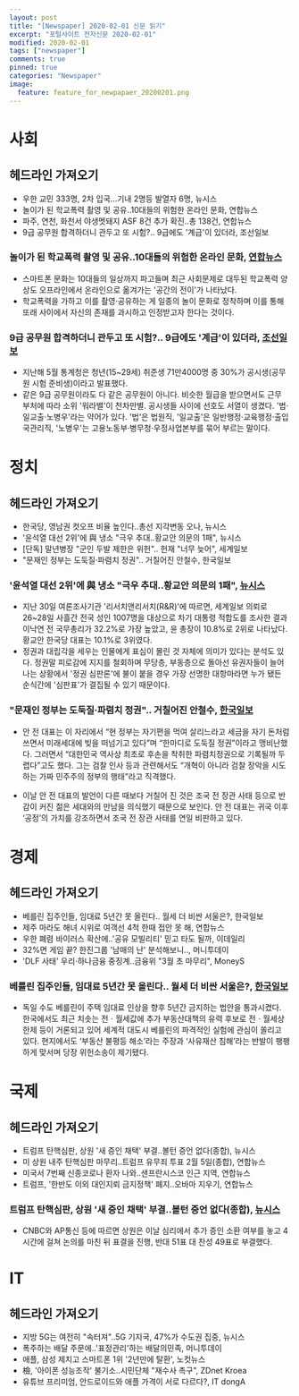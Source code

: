 ```yaml
---
layout: post
title: "[Newspaper] 2020-02-01 신문 읽기"
excerpt: "포털사이트 전자신문 2020-02-01"
modified: 2020-02-01
tags: ["newspaper"]
comments: true
pinned: true
categories: "Newspaper"
image:
  feature: feature_for_newpapaer_20200201.png
---
```

# 사회
## 헤드라인 가져오기
- 우한 교민 333명, 2차 입국...기내 2명등 발열자 6명, 뉴시스
- 놀이가 된 학교폭력 촬영 및 공유..10대들의 위험한 온라인 문화, 연합뉴스
- 파주, 연천, 화천서 야생멧돼지 ASF 8건 추가 확진..총 138건, 연합뉴스
- 9급 공무원 합격하더니 관두고 또 시험?.. 9급에도 '계급'이 있더라, 조선일보

### 놀이가 된 학교폭력 촬영 및 공유..10대들의 위험한 온라인 문화, [연합뉴스](https://news.v.daum.net/v/20200201090510165)
- 스마트폰 문화는 10대들의 일상까지 파고들며 최근 사회문제로 대두된 학교폭력 양상도 오프라인에서 온라인으로 옮겨가는 '공간의 전이'가 나타났다.
- 학교폭력을 가하고 이를 촬영·공유하는 게 일종의 놀이 문화로 정착하며 이를 통해 또래 사이에서 자신의 존재를 과시하고 인정받고자 한다는 것이다.

### 9급 공무원 합격하더니 관두고 또 시험?.. 9급에도 '계급'이 있더라, [조선일보](https://news.v.daum.net/v/20200201030404136)
- 지난해 5월 통계청은 청년(15~29세) 취준생 71만4000명 중 30%가 공시생(공무원 시험 준비생)이라고 발표했다.
- 같은 9급 공무원이라도 다 같은 공무원이 아니다. 비슷한 월급을 받으면서도 근무 부처에 따라 소위 '워라밸'이 천차만별. 공시생들 사이에 선호도 서열이 생겼다. '법·일교출·노병우'라는 약어가 있다. '법'은 법원직, '일교출'은 일반행정·교육행정·출입국관리직, '노병우'는 고용노동부·병무청·우정사업본부를 묶어 부르는 말이다.

# 정치
## 헤드라인 가져오기
- 한국당, 영남권 컷오프 비율 높인다..총선 지각변동 오나, 뉴시스
- '윤석열 대선 2위'에 與 냉소 "극우 추대..황교안 의문의 1패", 뉴시스
- [단독] 말년병장 "군인 두발 제한은 위헌".. 헌재 "너무 늦어", 세계일보
- "문재인 정부는 도둑질·파렴치 정권".. 거칠어진 안철수, 한국일보

### '윤석열 대선 2위'에 與 냉소 "극우 추대..황교안 의문의 1패", [뉴시스](https://news.v.daum.net/v/20200201091853328)
- 지난 30일 여론조사기관 '리서치앤리서치(R&R)'에 따르면, 세계일보 의뢰로 26~28일 사흘간 전국 성인 1007명을 대상으로 차기 대통령 적합도를 조사한 결과 이낙연 전 국무총리가 32.2%로 가장 높았고, 윤 총장이 10.8%로 2위로 나타났다. 황교안 한국당 대표는 10.1%로 3위였다.
- 정권과 대립각을 세우는 인물에게 표심이 몰린 것 자체에 의미가 있다는 분석도 있다. 정권말 피로감에 지지를 철회하며 무당층, 부동층으로 돌아선 유권자들이 늘어나는 상황에서 '정권 심판론'에 불이 붙을 경우 가장 선명한 대항마라면 누가 됐든 순식간에 '심판표'가 결집될 수 있기 때문이다.

### "문재인 정부는 도둑질·파렴치 정권".. 거칠어진 안철수, [한국일보](https://news.v.daum.net/v/20200131182543731)
- 안 전 대표는 이 자리에서 “현 정부는 자기편을 먹여 살리느라고 세금을 자기 돈처럼 쓰면서 미래세대에 빚을 떠넘기고 있다”며 “한마디로 도둑질 정권”이라고 맹비난했다. 그러면서 “대한민국 역사상 최초로 후손을 착취한 파렴치정권으로 기록될까 두렵다”고도 했다. 그는 검찰 인사 등과 관련해서도 “개혁이 아니라 검찰 장악을 시도하는 가짜 민주주의 정부의 행태”라고 직격했다.

- 이날 안 전 대표의 발언이 다른 때보다 거칠어 진 것은 조국 전 장관 사태 등으로 반감이 커진 젊은 세대와의 만남을 의식했기 때문으로 보인다. 안 전 대표는 귀국 이후 ‘공정’의 가치를 강조하면서 조국 전 장관 사태를 연일 비판하고 있다.

# 경제
## 헤드라인 가져오기
- 베를린 집주인들, 임대료 5년간 못 올린다.. 월세 더 비싼 서울은?, 한국일보
- 제주 마라도 해녀 시위로 여객선 4척 한때 접안 못 해, 연합뉴스
- 우한 폐렴 바이러스 확산에..'공유 모빌리티' 믿고 타도 될까, 이데일리
- 32%면 게임 끝? 한진그룹 '남매의 난' 분석해보니.., 머니투데이
- 'DLF 사태' 우리·하나금융 중징계..금융위 "3월 초 마무리", MoneyS

### 베를린 집주인들, 임대료 5년간 못 올린다.. 월세 더 비싼 서울은?, [한국일보](https://news.v.daum.net/v/20200201110245723)
- 독일 수도 베를린이 주택 임대료 인상을 향후 5년간 금지하는 법안을 통과시켰다. 한국에서도 최근 치솟는 전ㆍ월세값에 추가 부동산대책의 유력 후보로 전ㆍ월세상한제 등이 거론되고 있어 세계적 대도시 베를린의 파격적인 실험에 관심이 쏠리고 있다. 현지에서도 ‘부동산 불평등 해소’라는 주장과 ‘사유재산 침해’라는 반발이 팽팽하게 맞서며 당장 위헌소송이 제기됐다.

# 국제
## 헤드라인 가져오기
- 트럼프 탄핵심판, 상원 '새 증인 채택' 부결..볼턴 증언 없다(종합), 뉴시스
- 미 상원 내주 탄핵심판 마무리..트럼프 유무죄 투표 2월 5일(종합), 연합뉴스
- 미국서 7번째 신종코로나 환자 나와..샌프란시스코 인근 지역, 연합뉴스
- 트럼프, '한반도 이외 대인지뢰 금지정책' 폐지..오바마 지우기, 연합뉴스

### 트럼프 탄핵심판, 상원 '새 증인 채택' 부결..볼턴 증언 없다(종합), [뉴시스](https://news.v.daum.net/v/20200201093351517)
- CNBC와 AP통신 등에 따르면 상원은 이날 심리에서 추가 증인 소환 여부를 놓고 4시간에 걸쳐 논의를 마친 뒤 표결을 진행, 반대 51표 대 찬성 49표로 부결했다.

# IT
## 헤드라인 가져오기
- 지방 5G는 여전히 "속터져"..5G 기지국, 47%가 수도권 집중, 뉴시스
- 폭주하는 배달 주문에..'표정관리'하는 배달의민족, 머니투데이
- 애플, 삼성 제치고 스마트폰 1위 '2년만에 탈환', 노컷뉴스
- 檢, '아이폰 성능조작' 불기소..시민단체 "재수사 촉구", ZDnet Kroea
- 유튜브 프리미엄, 안드로이드와 애플 가격이 서로 다르다?, IT dongA

